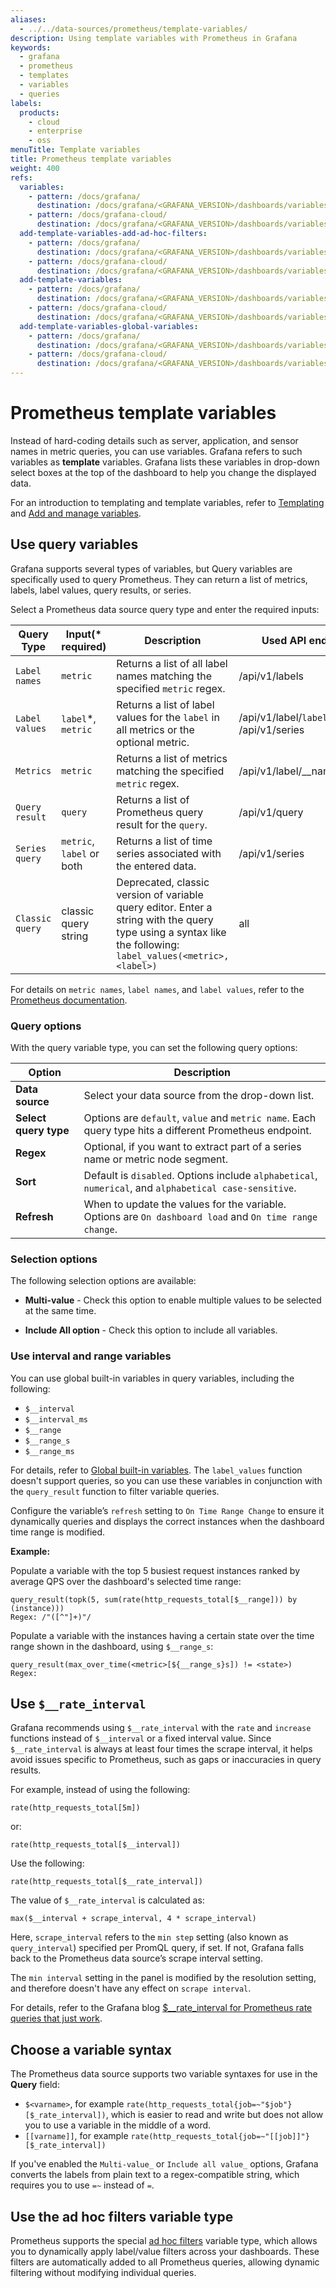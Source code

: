 ```yaml
---
aliases:
  - ../../data-sources/prometheus/template-variables/
description: Using template variables with Prometheus in Grafana
keywords:
  - grafana
  - prometheus
  - templates
  - variables
  - queries
labels:
  products:
    - cloud
    - enterprise
    - oss
menuTitle: Template variables
title: Prometheus template variables
weight: 400
refs:
  variables:
    - pattern: /docs/grafana/
      destination: /docs/grafana/<GRAFANA_VERSION>/dashboards/variables/
    - pattern: /docs/grafana-cloud/
      destination: /docs/grafana/<GRAFANA_VERSION>/dashboards/variables/
  add-template-variables-add-ad-hoc-filters:
    - pattern: /docs/grafana/
      destination: /docs/grafana/<GRAFANA_VERSION>/dashboards/variables/add-template-variables/#add-ad-hoc-filters
    - pattern: /docs/grafana-cloud/
      destination: /docs/grafana/<GRAFANA_VERSION>/dashboards/variables/add-template-variables/#add-ad-hoc-filters
  add-template-variables:
    - pattern: /docs/grafana/
      destination: /docs/grafana/<GRAFANA_VERSION>/dashboards/variables/add-template-variables/
    - pattern: /docs/grafana-cloud/
      destination: /docs/grafana/<GRAFANA_VERSION>/dashboards/variables/add-template-variables/
  add-template-variables-global-variables:
    - pattern: /docs/grafana/
      destination: /docs/grafana/<GRAFANA_VERSION>/dashboards/variables/add-template-variables/#global-variables
    - pattern: /docs/grafana-cloud/
      destination: /docs/grafana/<GRAFANA_VERSION>/dashboards/variables/add-template-variables/#global-variables
---
```


# Prometheus template variables

Instead of hard-coding details such as server, application, and sensor names in metric queries, you can use variables. Grafana refers to such variables as **template** variables.
Grafana lists these variables in drop-down select boxes at the top of the dashboard to help you change the displayed data.

For an introduction to templating and template variables, refer to [Templating](ref:variables) and [Add and manage variables](ref:add-template-variables).

## Use query variables

Grafana supports several types of variables, but Query variables are specifically used to query Prometheus. They can return a list of metrics, labels, label values, query results, or series.

Select a Prometheus data source query type and enter the required inputs:

| Query Type      | Input(\* required)        | Description                                                                                                                                                   | Used API endpoints                             |
| --------------- | ------------------------- | ------------------------------------------------------------------------------------------------------------------------------------------------------------- | ---------------------------------------------- |
| `Label names`   | `metric`                  | Returns a list of all label names matching the specified `metric` regex.                                                                                      | /api/v1/labels                                 |
| `Label values`  | `label`\*, `metric`       | Returns a list of label values for the `label` in all metrics or the optional metric.                                                                         | /api/v1/label/`label`/values or /api/v1/series |
| `Metrics`       | `metric`                  | Returns a list of metrics matching the specified `metric` regex.                                                                                              | /api/v1/label/\_\_name\_\_/values              |
| `Query result`  | `query`                   | Returns a list of Prometheus query result for the `query`.                                                                                                    | /api/v1/query                                  |
| `Series query`  | `metric`, `label` or both | Returns a list of time series associated with the entered data.                                                                                               | /api/v1/series                                 |
| `Classic query` | classic query string      | Deprecated, classic version of variable query editor. Enter a string with the query type using a syntax like the following: `label_values(<metric>, <label>)` | all                                            |

For details on `metric names`, `label names`, and `label values`, refer to the [Prometheus documentation](http://prometheus.io/docs/concepts/data_model/#metric-names-and-labels).

### Query options

With the query variable type, you can set the following query options:

| Option                | Description                                                                                             |
| --------------------- | ------------------------------------------------------------------------------------------------------- |
| **Data source**       | Select your data source from the drop-down list.                                                         |
| **Select query type** | Options are `default`, `value` and `metric name`. Each query type hits a different Prometheus endpoint. |
| **Regex**             | Optional, if you want to extract part of a series name or metric node segment.                          |
| **Sort**              | Default is `disabled`. Options include `alphabetical`, `numerical`, and `alphabetical case-sensitive`.   |
| **Refresh**           | When to update the values for the variable. Options are `On dashboard load` and `On time range change`. |

### Selection options

The following selection options are available:

- **Multi-value** - Check this option to enable multiple values to be selected at the same time.

- **Include All option** - Check this option to include all variables.

### Use interval and range variables

You can use global built-in variables in query variables, including the following:

- `$__interval`
- `$__interval_ms`
- `$__range`
- `$__range_s` 
- `$__range_ms`


For details, refer to [Global built-in variables](ref:add-template-variables-global-variables).
The `label_values` function doesn't support queries, so you can use these variables in conjunction with the `query_result` function to filter variable queries.

Configure the variable’s `refresh` setting to `On Time Range Change` to ensure it dynamically queries and displays the correct instances when the dashboard time range is modified.

**Example:**

Populate a variable with the top 5 busiest request instances ranked by average QPS over the dashboard's selected time range:

```
query_result(topk(5, sum(rate(http_requests_total[$__range])) by (instance)))
Regex: /"([^"]+)"/
```

Populate a variable with the instances having a certain state over the time range shown in the dashboard, using `$__range_s`:

```
query_result(max_over_time(<metric>[${__range_s}s]) != <state>)
Regex:
```

## Use `$__rate_interval`

Grafana recommends using `$__rate_interval` with the `rate` and `increase` functions instead of `$__interval` or a fixed interval value.
Since `$__rate_interval` is always at least four times the scrape interval, it helps avoid issues specific to Prometheus, such as gaps or inaccuracies in query results.

For example, instead of using the following:

```
rate(http_requests_total[5m])
```

or:

```
rate(http_requests_total[$__interval])
```

Use the following:

```
rate(http_requests_total[$__rate_interval])
```

<!-- The value of `$__rate_interval` is defined as
*max(`$__interval` + *Scrape interval*, 4 \* *Scrape interval*)*,
where _Scrape interval_ is the "Min step" setting (also known as `query*interval`, a setting per PromQL query) if any is set.
Otherwise, Grafana uses the Prometheus data source's `scrape interval` setting. -->

The value of `$__rate_interval` is calculated as:

```
max($__interval + scrape_interval, 4 * scrape_interval)
```
Here, `scrape_interval` refers to the `min step` setting (also known as `query_interval`) specified per PromQL query, if set. If not, Grafana falls back to the Prometheus data source’s scrape interval setting.

The `min interval` setting in the panel is modified by the resolution setting, and therefore doesn't have any effect on `scrape interval`.

For details, refer to the Grafana blog [$__rate_interval for Prometheus rate queries that just work](https://grafana.com/blog/2020/09/28/new-in-grafana-7.2-__rate_interval-for-prometheus-rate-queries-that-just-work/).

## Choose a variable syntax

The Prometheus data source supports two variable syntaxes for use in the **Query** field:

- `$<varname>`, for example `rate(http_requests_total{job=~"$job"}[$_rate_interval])`, which is easier to read and write but does not allow you to use a variable in the middle of a word.
- `[[varname]]`, for example `rate(http_requests_total{job=~"[[job]]"}[$_rate_interval])`

If you've enabled the `Multi-value_` or `Include all value_` options, Grafana converts the labels from plain text to a regex-compatible string, which requires you to use `=~` instead of `=`.

## Use the ad hoc filters variable type

Prometheus supports the special [ad hoc filters](ref:add-template-variables-add-ad-hoc-filters) variable type, which allows you to dynamically apply label/value filters across your dashboards. These filters are automatically added to all Prometheus queries, allowing dynamic filtering without modifying individual queries.
